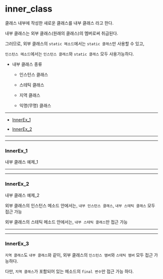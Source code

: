 # inner_class

클래스 내부에 작성한 새로운 클래스를 내부 클래스 라고 한다.

내부 클래스는 외부 클래스(원래의 클래스)의 멤버로써 취급된다.

그러므로, 외부 클래스의 ``static 메소드``에서는 ``static 클래스``만 사용할 수 있고,

``인스턴스 메소드``에서는 ``인스턴스 클래스``와 ``static 클래스`` 모두 사용가능하다.

* 내부 클래스 종류

	* 인스턴스 클래스 
	
	* 스테틱 클래스
	
	* 지역 클래스
	
	* 익명(무명) 클래스

---

* [InnerEx_1](#innerex_1)


* [InnerEx_2](#innerex_2)

---
---

### InnerEx_1

내부 클래스 예제_1

---
---

### InnerEx_2

내부 클래스 예제_2

외부 클래스의 인스턴스 메소드 안에서는, ``내부 인스턴스 클래스``, ``내부 스테틱 클래스`` 모두 접근 가능

외부 클래스의 스테틱 메소드 안에서는, ``내부 스테틱 클래스``만 접근 가능 

---
---

### InnerEx_3

``지역 클래스``도 ``내부 클래스``와 같이, 외부 클래스의 ``인스턴스 멤버``와 ``스테틱 멤버`` 모두 접근 가능하다.

다만, ``지역 클래스``가 포함되어 있는 메소드의 ``final 변수``만 접근 가능 하다.